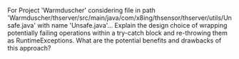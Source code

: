 For Project 'Warmduscher' considering file in path 'Warmduscher/thserver/src/main/java/com/x8ing/thsensor/thserver/utils/Unsafe.java' with name 'Unsafe.java'... Explain the design choice of wrapping potentially failing operations within a try-catch block and re-throwing them as RuntimeExceptions. What are the potential benefits and drawbacks of this approach?